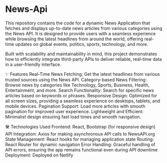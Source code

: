# News-Api
This repository contains the code for a dynamic News Application that fetches and displays up-to-date news articles from various categories using the News API. It is designed to provide users with a seamless experience while browsing the latest headlines from around the world, offering real-time updates on global events, politics, sports, technology, and more.

Built with scalability and maintainability in mind, this project demonstrates how to efficiently integrate third-party APIs to deliver reliable, real-time data in a user-friendly interface.

✨ Features
Real-Time News Fetching: Get the latest headlines from various trusted sources using the News API.
Category-based News Filtering: Browse news by categories like Technology, Sports, Business, Health, Entertainment, and more.
Search Functionality: Search for specific news articles based on keywords or phrases.
Responsive Design: Optimized for all screen sizes, providing a seamless experience on desktops, tablets, and mobile devices.
Pagination Support: Load more articles with smooth pagination for improved user experience.
Lightweight and Efficient: Minimalist design ensuring fast load times and smooth navigation.

🛠 Technologies Used
Frontend: React, Bootstrap (for responsive design)
API Integration: Axios for making asynchronous API calls to NewsAPI.org
State Management: React hooks for managing application state
Routing: React Router for dynamic navigation
Error Handling: Graceful handling of API errors, ensuring the app remains functional even during API downtime
Deployment: Deployed on Netlify
